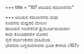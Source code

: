 +++
title = "107 ಆದಿಯಲಿ ಕಮಲಾಸನನು"

+++
ಆದಿಯಲಿ ಕಮಲಾಸನನು ಮಧು   
ಸೂದನನು ಮಧ್ಯದಲಿ ಮೇಲಣ   
ಹಾದಿಯಲಿ ಗಿರಿಜೇಶನಿರೆ ತ್ರೈಮೂರ್ತಿಮಯವಾಗಿ   
ಕಾದು ಕೊಂಡಿಹರಖಿಳ ಲೋಕವ   
ನೈದೆ ದರ್ಭಾಂಕುರದ ಮಹಿಮೆಯ   
ಭೇದವನು ಬಣ್ಣಿಸುವನಾವನು ಭೂಪ ಕೇಳೆಂದ   ॥107॥